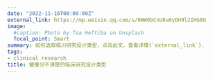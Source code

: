 ```yaml
---
date: "2022-11-16T00:00:00Z"
external_link: https://mp.weixin.qq.com/s/8WWObCnU8u6yDH9l2IHG8Q
image:
  #caption: Photo by Toa Heftiba on Unsplash
  focal_point: Smart
summary: 如何选取临川研究设计类型，点击此文，查看详情(`external_link`).
tags:
- clinical research
title: 傻傻分不清楚的临床研究设计类型
---
```


